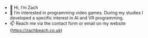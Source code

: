 - 👋 Hi, I’m Zach
- 👀 I’m interested in programming video games. During my studies I developed a specific interest in AI and VR programming.
- 📫 Reach me via the contact form or email on my website (https://zachbeach.co.uk)

<!---
Beachy73/Beachy73 is a ✨ special ✨ repository because its `README.md` (this file) appears on your GitHub profile.
You can click the Preview link to take a look at your changes.
--->
